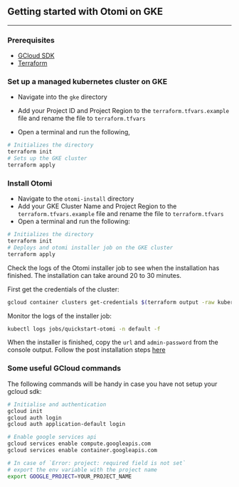 ## Getting started with Otomi on GKE

---

### Prerequisites

- [GCloud SDK](https://cloud.google.com/sdk/docs/install)
- [Terraform](https://cloud.google.com/sdk/docs/install)

### Set up a managed kubernetes cluster on GKE

- Navigate into the `gke` directory
- Add your Project ID and Project Region to the `terraform.tfvars.example` file and rename the file to `terraform.tfvars`

- Open a terminal and run the following,

```bash
# Initializes the directory
terraform init
# Sets up the GKE cluster
terraform apply
```

### Install Otomi

- Navigate to the `otomi-install` directory
- Add your GKE Cluster Name and Project Region to the `terraform.tfvars.example` file and rename the file to `terraform.tfvars`
- Open a terminal and run the following:

```bash
# Initializes the directory
terraform init
# Deploys and otomi installer job on the GKE cluster
terraform apply
```

Check the logs of the Otomi installer job to see when the installation has finished. The installation can take around 20 to 30 minutes.

First get the credentials of the cluster:

```bash
gcloud container clusters get-credentials $(terraform output -raw kubernetes_cluster_name) --region $(terraform output -raw region)
```

Monitor the logs of the installer job:

```bash
kubectl logs jobs/quickstart-otomi -n default -f
```

When the installer is finished, copy the `url` and `admin-password` from the console output. Follow the post installation steps [here](https://otomi.io/docs/installation/post-install)

### Some useful GCloud commands

The following commands will be handy in case you have not setup your gcloud sdk:

```bash
# Initialise and authentication
gcloud init
gcloud auth login
gcloud auth application-default login

# Enable google services api
gcloud services enable compute.googleapis.com
gcloud services enable container.googleapis.com

# In case of `Error: project: required field is not set`
# export the env variable with the project name
export GOOGLE_PROJECT=YOUR_PROJECT_NAME
```
